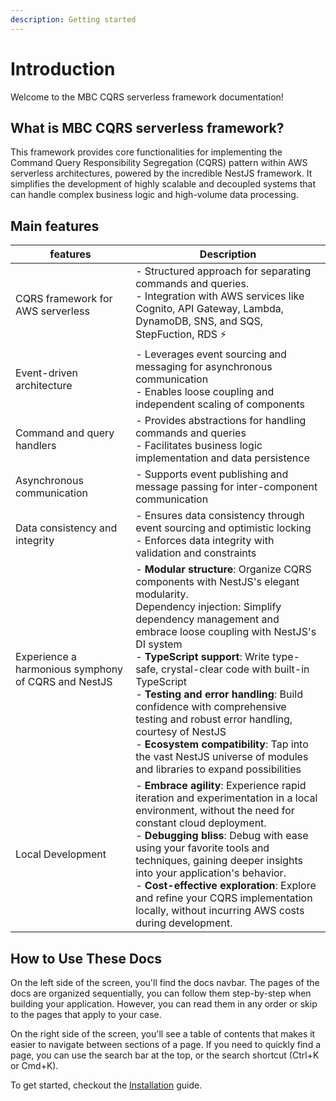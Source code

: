 ```yaml
---
description: Getting started
---
```


# Introduction

Welcome to the MBC CQRS serverless framework documentation!

## What is MBC CQRS serverless framework?

This framework provides core functionalities for implementing the Command Query Responsibility Segregation (CQRS) pattern within AWS serverless architectures, powered by the incredible NestJS framework. It simplifies the development of highly scalable and decoupled systems that can handle complex business logic and high-volume data processing.

## Main features

| features | Description |
| ---------------------------- | ---------------------------- |
| CQRS framework for AWS serverless          | - Structured approach for separating commands and queries. <br/>- Integration with AWS services like Cognito, API Gateway, Lambda, DynamoDB, SNS, and SQS, StepFuction, RDS ⚡    |
| Event-driven architecture          | - Leverages event sourcing and messaging for asynchronous communication <br/>- Enables loose coupling and independent scaling of components    |
| Command and query handlers          | - Provides abstractions for handling commands and queries <br/>- Facilitates business logic implementation and data persistence    |
| Asynchronous communication          | - Supports event publishing and message passing for inter-component communication    |
| Data consistency and integrity          | - Ensures data consistency through event sourcing and optimistic locking <br/>- Enforces data integrity with validation and constraints    |
| Experience a harmonious symphony of CQRS and NestJS          | - **Modular structure**: Organize CQRS components with NestJS's elegant modularity.<br/> Dependency injection: Simplify dependency management and embrace loose coupling with NestJS's DI system <br/>- **TypeScript support**: Write type-safe, crystal-clear code with built-in TypeScript <br/>- **Testing and error handling**: Build confidence with comprehensive testing and robust error handling, courtesy of NestJS <br/>- **Ecosystem compatibility**: Tap into the vast NestJS universe of modules and libraries to expand possibilities    |
| Local Development          | - **Embrace agility**: Experience rapid iteration and experimentation in a local environment, without the need for constant cloud deployment.<br/>- **Debugging bliss**: Debug with ease using your favorite tools and techniques, gaining deeper insights into your application's behavior. <br/>- **Cost-effective exploration**: Explore and refine your CQRS implementation locally, without incurring AWS costs during development.    |

## How to Use These Docs

On the left side of the screen, you'll find the docs navbar. The pages of the docs are organized sequentially, you can follow them step-by-step when building your application. However, you can read them in any order or skip to the pages that apply to your case.

On the right side of the screen, you'll see a table of contents that makes it easier to navigate between sections of a page. If you need to quickly find a page, you can use the search bar at the top, or the search shortcut (Ctrl+K or Cmd+K).

To get started, checkout the [Installation](./installation.md) guide.
